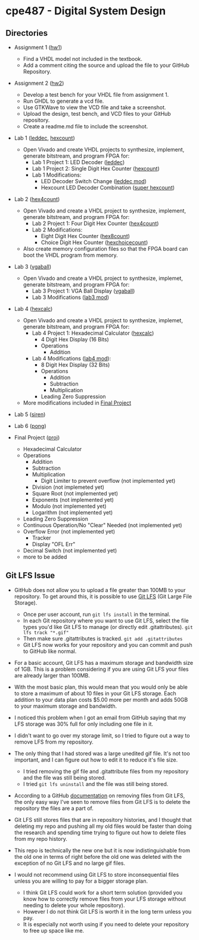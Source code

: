 # cpe487 - Digital System Design

## Directories

- Assignment 1 ([hw1](./hw1))
  - Find a VHDL model not included in the textbook.
  - Add a comment citing the source and upload the file to your GitHub Repository. 
  
- Assignment 2 ([hw2](./hw2))
  - Develop a test bench for your VHDL file from assignment 1.
  - Run GHDL to generate a vcd file.
  - Use GTKWave to view the VCD file and take a screenshot.
  - Upload the design, test bench, and VCD files to your GitHub repository.
  - Create a readme.md file to include the screenshot.

- Lab 1 ([leddec](./lab1/leddec), [hexcount](./lab1/hexcount))
  - Open Vivado and create VHDL projects to synthesize, implement, generate bitstream, and program FPGA for:
    - Lab 1 Project 1: LED Decoder ([leddec](./lab1/leddec))
    - Lab 1 Project 2: Single Digit Hex Counter ([hexcount](./lab1/hexcount))
    - Lab 1 Modifications:
      - LED Decoder Switch Change ([leddec mod](./lab1/leddec/mod))
      - Hexcount LED Decoder Combination ([super hexcount](./lab1/hexcount/super))

- Lab 2 ([hex4count](./lab2/hex4count))
  - Open Vivado and create a VHDL project to synthesize, implement, generate bitstream, and program FPGA for:
    - Lab 2 Project 1: Four Digit Hex Counter ([hex4count](./lab2/hex4count))
    - Lab 2 Modifications: 
      - Eight Digit Hex Counter ([hex8count](./lab2/hex8count))
      - Choice Digit Hex Counter ([hexchoicecount](./lab2/hexchoicecount))
  - Also create memory configuration files so that the FPGA board can boot the VHDL program from memory.
  
- Lab 3 ([vgaball](./lab3/vgaball))
  - Open Vivado and create a VHDL project to synthesize, implemet, generate bitstream, and program FPGA for:
    - Lab 3 Project 1: VGA Ball Display ([vgaball](./lab3/vgaball))
    - Lab 3 Modifications ([lab3 mod](./lab3/vgaball/mod))
    
- Lab 4 ([hexcalc](./lab4/hexcalc))
  - Open Vivado and create a VHDL project to synthesize, implemet, generate bitstream, and program FPGA for:
    - Lab 4 Project 1: Hexadecimal Calculator ([hexcalc](./lab4/hexcalc))
      - 4 Digit Hex Display (16 Bits)
      - Operations
        - Addition
    - Lab 4 Modifications ([lab4 mod](./lab4/hexcalc/mod)):
      - 8 Digit Hex Display (32 Bits)
      - Operations
        - Addition
        - Subtraction
        - Multiplication
      - Leading Zero Suppression
  - More modifications included in [Final Project](./proj)

- Lab 5 ([siren](./lab5/siren))

- Lab 6 ([pong](./lab6/pong))

- Final Project ([proj](./proj))
  - Hexadecimal Calculator
  - Operations
    - Addition
    - Subtraction
    - Multiplication
      - Digit Limiter to prevent overflow (not implemented yet)
    - Division (not implemeted yet)
    - Square Root (not implemented yet)
    - Exponents (not implemented yet)
    - Modulo (not implemented yet)
    - Logarithm (not implemented yet)
  - Leading Zero Suppression
  - Continuous Operation/No "Clear" Needed (not implemented yet)
  - Overflow Error (not implemented yet)
    - Tracker
    - Display "OFL Err"
  - Decimal Switch (not implemented yet)
  - more to be added

## Git LFS Issue

- GitHub does not allow you to upload a file greater than 100MB to your repository.
To get around this, it is possible to use [Git LFS](https://git-lfs.github.com/) (Git Large File Storage).
  - Once per user account, run `git lfs install` in the terminal.
  - In each Git repository where you want to use Git LFS, select the file types you'd like Git LFS to manage (or directly edit .gitattributes).  `git lfs track "*.gif"`
  - Then make sure .gitattributes is tracked.  `git add .gitattributes`
  - Git LFS now works for your repository and you can commit and push to GitHub like normal.

- For a basic account, Git LFS has a maximum storage and bandwidth size of 1GB.
This is a problem considering if you are using Git LFS your files are already larger than 100MB.
- With the most basic plan, this would mean that you would only be able to store a maximum of about 10 files in your Git LFS storage.
Each addition to your data plan costs $5.00 more per month and adds 50GB to your maximum storage and bandwidth.
- I noticed this problem when I got an email from GitHub saying that my LFS storage was 30% full for only including one file in it.
- I didn't want to go over my storage limit, so I tried to figure out a way to remove LFS from my repository.
- The only thing that I had stored was a large unedited gif file. It's not too important, and I can figure out how to edit it to reduce it's file size.

  - I tried removing the gif file and .gitattribute files from my repository and the file was still being stored.
  - I tried `git lfs uninstall` and the file was still being stored.
- According to a GitHub [documentation](https://docs.github.com/en/repositories/working-with-files/managing-large-files/removing-files-from-git-large-file-storage) on removing files from Git LFS, the only easy way I've seen to remove files from Git LFS is to delete the repository the files are a part of.
- Git LFS still stores files that are in repository histories, and I thought that deleting my repo and pushing all my old files would be faster than doing the research and spending time trying to figure out how to delete files from my repo history.
- This repo is technically the new one but it is now indistinguishable from the old one in terms of right before the old one was deleted with the exception of no Git LFS and no large gif files. 

- I would not recommend using Git LFS to store inconsequential files unless you are willing to pay for a bigger storage plan.
  - I think Git LFS could work for a short term solution (provided you know how to correctly remove files from your LFS storage without needing to delete your whole repository).
  - However I do not think Git LFS is worth it in the long term unless you pay.
  - It is especially not worth using if you need to delete your repository to free up space like me.

